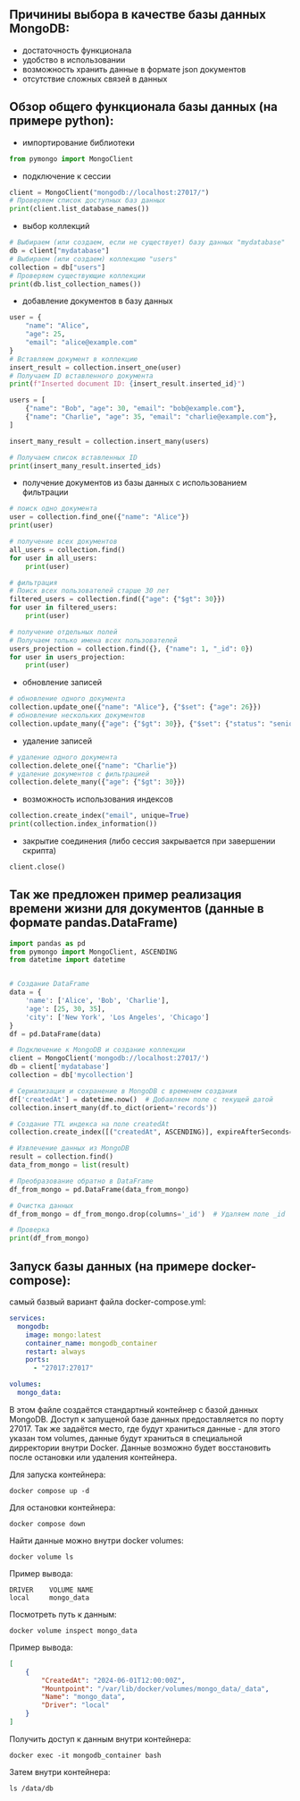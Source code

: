 ## Причиниы выбора в качестве базы данных MongoDB:

- достаточность функционала
- удобство в использовании
- возможность хранить данные в формате json документов
- отсутствие сложных связей в данных

## Обзор общего функционала базы данных (на примере python):

- импортирование библиотеки
```python
from pymongo import MongoClient
```
- подключение к сессии
```python
client = MongoClient("mongodb://localhost:27017/")
# Проверяем список доступных баз данных
print(client.list_database_names())
```
- выбор коллекций
```python
# Выбираем (или создаем, если не существует) базу данных "mydatabase"
db = client["mydatabase"]
# Выбираем (или создаем) коллекцию "users"
collection = db["users"]
# Проверяем существующие коллекции
print(db.list_collection_names())
```
- добавление документов в базу данных
```python
user = {
    "name": "Alice",
    "age": 25,
    "email": "alice@example.com"
}
# Вставляем документ в коллекцию
insert_result = collection.insert_one(user)
# Получаем ID вставленного документа
print(f"Inserted document ID: {insert_result.inserted_id}")

users = [
    {"name": "Bob", "age": 30, "email": "bob@example.com"},
    {"name": "Charlie", "age": 35, "email": "charlie@example.com"},
]

insert_many_result = collection.insert_many(users)

# Получаем список вставленных ID
print(insert_many_result.inserted_ids)
```
- получение документов из базы данных с использованием фильтрации
```python
# поиск одно документа
user = collection.find_one({"name": "Alice"})
print(user)

# получение всех документов
all_users = collection.find()
for user in all_users:
    print(user)

# фильтрация
# Поиск всех пользователей старше 30 лет
filtered_users = collection.find({"age": {"$gt": 30}})
for user in filtered_users:
    print(user)

# получение отдельных полей
# Получаем только имена всех пользователей
users_projection = collection.find({}, {"name": 1, "_id": 0})
for user in users_projection:
    print(user)
```
- обновление записей
```python
# обновление одного документа
collection.update_one({"name": "Alice"}, {"$set": {"age": 26}})
# обновление нескольких документов
collection.update_many({"age": {"$gt": 30}}, {"$set": {"status": "senior"}})
```
- удаление записей
```python
# удаление одного документа
collection.delete_one({"name": "Charlie"})
# удаление документов с фильтрацией
collection.delete_many({"age": {"$gt": 30}})
```
- возможность использования индексов
```python
collection.create_index("email", unique=True)
print(collection.index_information())
```
- закрытие соединения (либо сессия закрывается при завершении скрипта)
```python
client.close()
```


## Так же предложен пример реализация времени жизни для документов (данные в формате pandas.DataFrame)
```python
import pandas as pd
from pymongo import MongoClient, ASCENDING
from datetime import datetime


# Создание DataFrame
data = {
    'name': ['Alice', 'Bob', 'Charlie'],
    'age': [25, 30, 35],
    'city': ['New York', 'Los Angeles', 'Chicago']
}
df = pd.DataFrame(data)

# Подключение к MongoDB и создание коллекции
client = MongoClient('mongodb://localhost:27017/')
db = client['mydatabase']
collection = db['mycollection']

# Сериализация и сохранение в MongoDB с временем создания
df['createdAt'] = datetime.now()  # Добавляем поле с текущей датой
collection.insert_many(df.to_dict(orient='records'))

# Создание TTL индекса на поле createdAt
collection.create_index([("createdAt", ASCENDING)], expireAfterSeconds=86400)  # 86400 секунд = 24 часа

# Извлечение данных из MongoDB
result = collection.find()
data_from_mongo = list(result)

# Преобразование обратно в DataFrame
df_from_mongo = pd.DataFrame(data_from_mongo)

# Очистка данных
df_from_mongo = df_from_mongo.drop(columns='_id')  # Удаляем поле _id

# Проверка
print(df_from_mongo)
```


## Запуск базы данных (на примере docker-compose):

самый базвый вариант файла docker-compose.yml:
```yaml
services:
  mongodb:
    image: mongo:latest
    container_name: mongodb_container
    restart: always
    ports:
      - "27017:27017"

volumes:
  mongo_data:
```
В этом файле создаётся стандартный контейнер с базой данных MongoDB. Доступ к запущеной базе данных предоставляется по порту 27017. Так же задаётся место, где будут храниться данные - для этого указан том volumes, данные будут храниться в специальной дирректории внутри Docker. Данные возможно будет восстановить после остановки или удаления контейнера.

Для запуска контейнера:
```shell
docker compose up -d
```
Для остановки контейнера:
```shell
docker compose down
```
Найти данные можно внутри docker volumes:
```shell
docker volume ls
```
Пример вывода:
```shell
DRIVER    VOLUME NAME
local     mongo_data
```
Посмотреть путь к данным:
```shell
docker volume inspect mongo_data
```
Пример вывода:
```json
[
    {
        "CreatedAt": "2024-06-01T12:00:00Z",
        "Mountpoint": "/var/lib/docker/volumes/mongo_data/_data",
        "Name": "mongo_data",
        "Driver": "local"
    }
]
```
Получить доступ к данным внутри контейнера:
```shell
docker exec -it mongodb_container bash
```
Затем внутри контейнера:
```shell
ls /data/db
```
